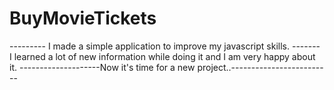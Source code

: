 # BuyMovieTickets

--------- I made a simple application to improve my javascript skills. -------
I learned a lot of new information while doing it and I am very happy about it. 
--------------------Now it's time for a new project..-------------------------
